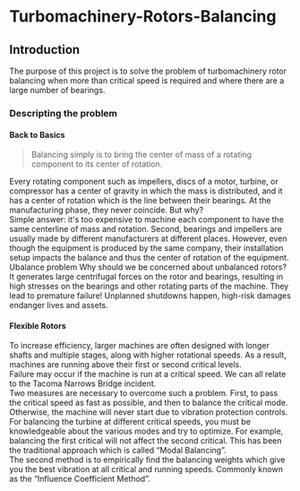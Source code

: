 # Turbomachinery-Rotors-Balancing  
## Introduction  
The purpose of this project is to solve the problem of turbomachinery rotor balancing when more than critical speed is required and where there are a large number of bearings.  

### Descripting the problem  
#### Back to Basics
> Balancing simply is to bring the center of mass of a rotating component to its center of rotation.  

Every rotating component such as impellers, discs of a motor, turbine, or compressor has a center of gravity in which the mass is distributed, and it has a center of rotation which is the line between their bearings.
At the manufacturing phase, they never coincide. But why?  
Simple answer: it's too expensive to machine each component to have the same centerline of mass and rotation. Second, bearings and impellers are usually made by different manufacturers at different places. However, even though the equipment is produced by the same company, their installation setup impacts the balance and thus the center of rotation of the equipment.  
Ubalance problem 
Why should we be concerned about unbalanced rotors?  
It generates large centrifugal forces on the rotor and bearings, resulting in high stresses on the bearings and other rotating parts of the machine. They lead to premature failure! Unplanned shutdowns happen, high-risk damages endanger lives and assets.
#### Flexible Rotors
To increase efficiency, larger machines are often designed with longer shafts and multiple stages, along with higher rotational speeds. As a result, machines are running above their first or second critical levels.  
Failure may occur if the machine is run at a critical speed. We can all relate to the Tacoma Narrows Bridge incident.  
Two measures are necessary to overcome such a problem. First, to pass the critical speed as fast as possible, and then to balance the critical mode. Otherwise, the machine will never start due to vibration protection controls.  
For balancing the turbine at different critical speeds, you must be knowledgeable about the various modes and try to optimize. For example, balancing the first critical will not affect the second critical. This has been the traditional approach which is called “Modal Balancing”.  
The second method is to empirically find the balancing weights which give you the best vibration at all critical and running speeds. Commonly known as the “Influence Coefficient Method”.  
